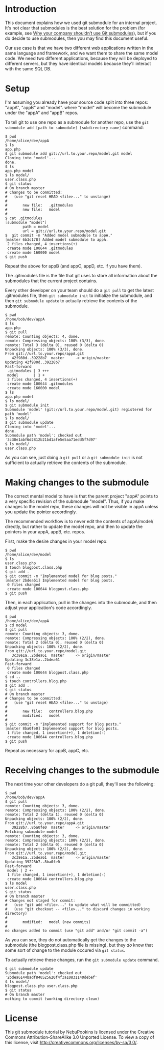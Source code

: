 Introduction
============

This document explains how we used git submodule for an internal project. It's
not clear that submodules is the best solution for the problem (for example, see
[Why your company shouldn’t use Git submodules](http://codingkilledthecat.wordpress.com/2012/04/28/why-your-company-shouldnt-use-git-submodules/)),
but if you do decide to use submodules, then you may find this document useful.

Our use case is that we have two different web applications written in the same
language and framework, and we want them to share the same model code. We need
two different applications, because they will be deployed to different servers,
but they have identical models because they'll interact with the same SQL DB.

Setup
=====

I'm assuming you already have your source code split into three repos: "appA",
"appB" and "model". where "model" will become the submodule under the "appA" and
"appB" repos.

To tell git to use one repo as a submodule for another repo, use the
`git submodule add [path to submodule] [subdirectory name]` command:

    $ pwd
    /home/alice/dev/appA
    $ ls
    app.php
    $ git submodule add git://url.to.your.repo/model.git model
    Cloning into 'model'...
    done.
    $ ls
    app.php model
    $ ls model/
    user.class.php
    $ git status
    # On branch master
    # Changes to be committed:
    #   (use "git reset HEAD <file>..." to unstange)
    #
    #       new file:   .gitmodules
    #       new file:   model
    #
    $ cat .gitmodules
    [submodule "model"]
            path = model
            url = git://url.to.your.repo/model.git
    $  git commit -m "Added model submodule to appA."
    [master 6b3c178] Added model submodule to appA.
     2 files changed, 4 insertions(+)
     create mode 100644 .gitmodules
     create mode 160000 model
    $ git push

Repeat the above for appB (and appC, appD, etc. if you have them).

The .gitmodules file is the file that git uses to store all information about
the submodules that the current project contains.

Every other developer on your team should do a `git pull` to get the latest
.gitmodules file, then `git submodule init` to initialize the submodule, and
then `git submodule update` to actually retrieve the contents of the submodule.

    $ pwd
    /home/bob/dev/appA
    $ ls
    app.php
    $ git pull
    remote: Counting objects: 4, done.
    remote: Compressing objects: 100% (3/3), done.
    remote: Total 3 (delta 0), reused 0 (delta 0)
    Unpacking objects: 100% (3/3), done.
    From git://url.to.your.repo/appA.git
       42f980d..39228b7  master     -> origin/master
    Updating 42f980d..39228b7
    Fast-forward
     .gitmodules | 3 +++
     model       | 1 +
     2 files changed, 4 insertions(+)
     create mode 100644 .gitmodules
     create mode 160000 model
    $ ls
    app.php model
    $ ls model/
    $ git submodule init
    Submodule 'model' (git://url.to.your.repo/model.git) registered for path 'model'
    $ ls model/
    $ git submodule update
    Cloning into 'model'...
    done.
    Submodule path 'model': checked out '3c38e1abf6d2812b21bd1afe5e5aa71edd5f7d97'
    $ ls model/
    user.class.php

As you can see, just doing a `git pull` or a `git submodule init` is not
sufficient to actually retrieve the contents of the submodule.

Making changes to the submodule
===============================

The correct mental model to have is that the parent project "appA" points to a
very specific revision of the submodule "model". Thus, if you make changes to
the model repo, these changes will not be visible in appA unless you update the
pointer accordingly.

The recommended workflow is to never edit the contents of appA/model/ directly,
but rather to update the model repo, and then to update the pointers in your
appA, appB, etc. repos.

First, make the desire changes in your model repo:

    $ pwd
    /home/alice/dev/model
    $ ls
    user.class.php
    $ touch blogpost.class.php
    $ git add .
    $ git commit -m "Implemented model for blog posts."
    [master 2bdea61] Implemented model for blog posts.
     0 files changed
     create mode 100644 blogpost.class.php
    $ git push

Then, in each application, pull in the changes into the submodule, and then
adjust your application's code accordingly.

    $ pwd
    /home/alice/dev/appA
    $ cd model
    $ git pull
    remote: Counting objects: 3, done.
    remote: Compressing objects: 100% (2/2), done.
    remote: Total 2 (delta 0), reused 0 (delta 0)
    Unpacking objects: 100% (2/2), done.
    From git://url.to.your.repo/model.git
       3c38e1a..2bdea61  master     -> origin/master
    Updating 3c38e1a..2bdea61
    Fast-forward
     0 files changed
     create mode 100644 blogpost.class.php
    $ cd ..
    $ touch controllers.blog.php
    $ git add .
    $ git status
    # On branch master
    # Changes to be committed:
    #   (use "git reset HEAD <file>..." to unstage)
    #
    #       new file:   controllers.blog.php
    #       modified:   model
    #
    $ git commit -m "Implemented support for blog posts."
    [master 8ba0fe0] Implemented support for blog posts.
     1 file changed, 1 insertion(+), 1 deletion(-)
     create mode 100644 controllers.blog.php
    $ git push

Repeat as necessary for appB, appC, etc.

Receiving changes to the submodule
==================================

The next time your other developers do a git pull, they'll see the following:

    $ pwd
    /home/bob/dev/appA
    $ git pull
    remote: Counting objects: 3, done.
    remote: Compressing objects: 100% (2/2), done.
    remote: Total 2 (delta 1), reused 0 (delta 0)
    Unpacking objects: 100% (2/2), done.
    From git://url.to.your.repo/appA.git
       39228b7..8ba0fe0  master     -> origin/master
    Fetching submodule model
    remote: Counting objects: 3, done.
    remote: Compressing objects: 100% (2/2), done.
    remote: Total 2 (delta 0), reused 0 (delta 0)
    Unpacking objects: 100% (2/2), done.
    From git://url.to.your.repo/model.git
       3c38e1a..2bdea61  master     -> origin/master
    Updating 39228b7..8ba0fe0
    Fast-forward
     model | 2 +-
     1 file changed, 1 insertion(+), 1 deletion(-)
     create mode 100644 controllers.blog.php
    $ ls model
    user.class.php
    $ git status
    # On branch master
    # Changes not staged for commit:
    #   (use "git add <file>..." to update what will be committed)
    #   (use "git checkout -- <file>..." to discard changes in working directory)
    #
    #       modified:   model (new commits)
    #
    no changes added to commit (use "git add" and/or "git commit -a")

As you can see, they do not automatically get the changes to the submodule (the
blogpost.class.php file is missing), but they *do* know that some sort of change
to the module occured via `git status`.

To actually retrieve these changes, run the `git submodule update` command.

    $ git submodule update
    Submodule path 'model': checked out '2bdea6144badf840525620f4f3a10831140debef'
    $ ls model/
    blogpost.class.php user.class.php
    $ git status
    # On branch master
    nothing to commit (working directory clean)

License
=======
This git submodule tutorial by NebuPookins is licensed under the Creative
Commons Attribution-ShareAlike 3.0 Unported License. To view a copy of this
license, visit http://creativecommons.org/licenses/by-sa/3.0/.